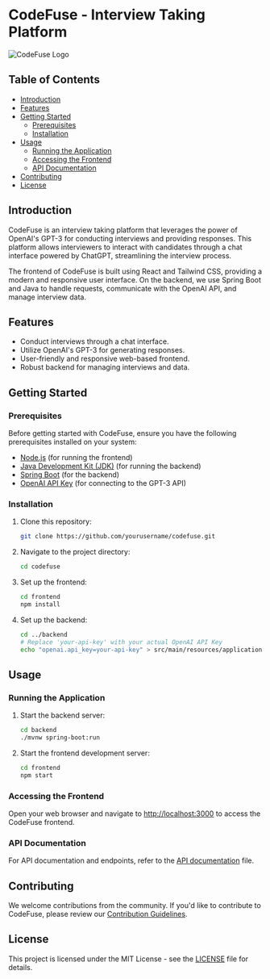 # CodeFuse - Interview Taking Platform

![CodeFuse Logo](https://cdn.discordapp.com/attachments/1128079625818480751/1147595690738987108/Screenshot_2023-09-02_234404-removebg-preview.png)

## Table of Contents
- [Introduction](#introduction)
- [Features](#features)
- [Getting Started](#getting-started)
  - [Prerequisites](#prerequisites)
  - [Installation](#installation)
- [Usage](#usage)
  - [Running the Application](#running-the-application)
  - [Accessing the Frontend](#accessing-the-frontend)
  - [API Documentation](#api-documentation)
- [Contributing](#contributing)
- [License](#license)

## Introduction

CodeFuse is an interview taking platform that leverages the power of OpenAI's GPT-3 for conducting interviews and providing responses. This platform allows interviewers to interact with candidates through a chat interface powered by ChatGPT, streamlining the interview process.

The frontend of CodeFuse is built using React and Tailwind CSS, providing a modern and responsive user interface. On the backend, we use Spring Boot and Java to handle requests, communicate with the OpenAI API, and manage interview data.

## Features

- Conduct interviews through a chat interface.
- Utilize OpenAI's GPT-3 for generating responses.
- User-friendly and responsive web-based frontend.
- Robust backend for managing interviews and data.

## Getting Started

### Prerequisites

Before getting started with CodeFuse, ensure you have the following prerequisites installed on your system:

- [Node.js](https://nodejs.org/) (for running the frontend)
- [Java Development Kit (JDK)](https://www.oracle.com/java/technologies/javase-downloads.html) (for running the backend)
- [Spring Boot](https://spring.io/projects/spring-boot) (for the backend)
- [OpenAI API Key](https://beta.openai.com/signup/) (for connecting to the GPT-3 API)

### Installation

1. Clone this repository:

   ```bash
   git clone https://github.com/yourusername/codefuse.git
   ```

2. Navigate to the project directory:

   ```bash
   cd codefuse
   ```

3. Set up the frontend:

   ```bash
   cd frontend
   npm install
   ```

4. Set up the backend:

   ```bash
   cd ../backend
   # Replace 'your-api-key' with your actual OpenAI API Key
   echo "openai.api_key=your-api-key" > src/main/resources/application.properties
   ```

## Usage

### Running the Application

1. Start the backend server:

   ```bash
   cd backend
   ./mvnw spring-boot:run
   ```

2. Start the frontend development server:

   ```bash
   cd frontend
   npm start
   ```

### Accessing the Frontend

Open your web browser and navigate to [http://localhost:3000](http://localhost:3000) to access the CodeFuse frontend.

### API Documentation

For API documentation and endpoints, refer to the [API documentation](./API_DOCUMENTATION.md) file.

## Contributing

We welcome contributions from the community. If you'd like to contribute to CodeFuse, please review our [Contribution Guidelines](./CONTRIBUTING.md).

## License

This project is licensed under the MIT License - see the [LICENSE](./LICENSE) file for details.
